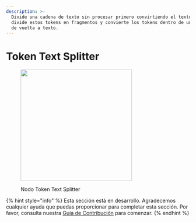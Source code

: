 ```yaml
---
description: >-
  Divide una cadena de texto sin procesar primero convirtiendo el texto en tokens BPE, luego
  divide estos tokens en fragmentos y convierte los tokens dentro de un solo fragmento
  de vuelta a texto.
---
```


# Token Text Splitter

<figure><img src="../../../.gitbook/assets/image--156-.png" alt="" width="305"><figcaption><p>Nodo Token Text Splitter</p></figcaption></figure>

{% hint style="info" %}
Esta sección está en desarrollo. Agradecemos cualquier ayuda que puedas proporcionar para completar esta sección. Por favor, consulta nuestra [Guía de Contribución](../../../contributing/) para comenzar.
{% endhint %}
